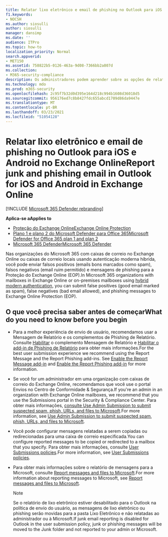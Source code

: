 ```yaml
---
title: Relatar lixo eletrônico e email de phishing no Outlook para iOS e Android
f1.keywords:
- NOCSH
ms.author: siosulli
author: siosulli
manager: dansimp
ms.date: ''
audience: ITPro
ms.topic: how-to
localization_priority: Normal
search.appverid:
- MET150
ms.assetid: 758822b5-0126-463a-9d08-7366bb2a807d
ms.collection:
- M365-security-compliance
description: Os administradores podem aprender sobre as opções de relatório de lixo eletrônico, não lixo eletrônico e phishing no Outlook para iOS e Android.
ms.technology: mdo
ms.prod: m365-security
ms.openlocfilehash: 2c95f7b32d0d395e164d218c994b1608d36018d5
ms.sourcegitcommit: 956176ed7c8b8427fdc655abcd1709d86da9447e
ms.translationtype: MT
ms.contentlocale: pt-BR
ms.lasthandoff: 03/23/2021
ms.locfileid: "51054128"
---
```

# <a name="report-junk-and-phishing-email-in-outlook-for-ios-and-android-in-exchange-online"></a><span data-ttu-id="d029c-103">Relatar lixo eletrônico e email de phishing no Outlook para iOS e Android no Exchange Online</span><span class="sxs-lookup"><span data-stu-id="d029c-103">Report junk and phishing email in Outlook for iOS and Android in Exchange Online</span></span>

[!INCLUDE [Microsoft 365 Defender rebranding](../includes/microsoft-defender-for-office.md)]

<span data-ttu-id="d029c-104">**Aplica-se a**</span><span class="sxs-lookup"><span data-stu-id="d029c-104">**Applies to**</span></span>
- [<span data-ttu-id="d029c-105">Proteção do Exchange Online</span><span class="sxs-lookup"><span data-stu-id="d029c-105">Exchange Online Protection</span></span>](exchange-online-protection-overview.md)
- [<span data-ttu-id="d029c-106">Plano 1 e plano 2 do Microsoft Defender para Office 365</span><span class="sxs-lookup"><span data-stu-id="d029c-106">Microsoft Defender for Office 365 plan 1 and plan 2</span></span>](defender-for-office-365.md)
- [<span data-ttu-id="d029c-107">Microsoft 365 Defender</span><span class="sxs-lookup"><span data-stu-id="d029c-107">Microsoft 365 Defender</span></span>](../defender/microsoft-365-defender.md)

<span data-ttu-id="d029c-108">Nas organizações do Microsoft 365 com caixas de correio [](../../enterprise/hybrid-modern-auth-overview.md)no Exchange Online ou caixas de correio locais usando autenticação moderna híbrida, você pode enviar falsos positivos (emails bons marcados como spam), falsos negativos (email ruim permitido) e mensagens de phishing para a Proteção do Exchange Online (EOP).</span><span class="sxs-lookup"><span data-stu-id="d029c-108">In Microsoft 365 organizations with mailboxes in Exchange Online or on-premises mailboxes using [hybrid modern authentication](../../enterprise/hybrid-modern-auth-overview.md), you can submit false positives (good email marked as spam), false negatives (bad email allowed), and phishing messages to Exchange Online Protection (EOP).</span></span>

## <a name="what-do-you-need-to-know-before-you-begin"></a><span data-ttu-id="d029c-109">O que você precisa saber antes de começar</span><span class="sxs-lookup"><span data-stu-id="d029c-109">What do you need to know before you begin</span></span>

- <span data-ttu-id="d029c-110">Para a melhor experiência de envio de usuário, recomendamos usar a Mensagem de Relatório e os complementos de Phishing de Relatório. Consulte [Habilitar](./enable-the-report-message-add-in.md) o complemento Mensagem de Relatório e [Habilitar o add-in de Phishing de Relatório](./enable-the-report-phish-add-in.md) para obter mais informações.</span><span class="sxs-lookup"><span data-stu-id="d029c-110">For the best user submission experience we recommend using the Report Message and the Report Phishing add-ins. See [Enable the Report Message add-in](./enable-the-report-message-add-in.md) and [Enable the Report Phishing add-in](./enable-the-report-phish-add-in.md) for more information.</span></span>

- <span data-ttu-id="d029c-111">Se você for um administrador em uma organização com caixas de correio do Exchange Online, recomendamos que você use o portal Envios no Centro de Conformidade & Segurança.</span><span class="sxs-lookup"><span data-stu-id="d029c-111">If you're an admin in an organization with Exchange Online mailboxes, we recommend that you use the Submissions portal in the Security & Compliance Center.</span></span> <span data-ttu-id="d029c-112">Para obter mais informações, [consulte Use Admin Submission to submit suspected spam, phish, URLs, and files to Microsoft](admin-submission.md).</span><span class="sxs-lookup"><span data-stu-id="d029c-112">For more information, see [Use Admin Submission to submit suspected spam, phish, URLs, and files to Microsoft](admin-submission.md).</span></span>

- <span data-ttu-id="d029c-113">Você pode configurar mensagens relatadas a serem copiadas ou redirecionadas para uma caixa de correio especificada.</span><span class="sxs-lookup"><span data-stu-id="d029c-113">You can configure reported messages to be copied or redirected to a mailbox that you specify.</span></span> <span data-ttu-id="d029c-114">Para obter mais informações, consulte [User Submissions policies](user-submission.md).</span><span class="sxs-lookup"><span data-stu-id="d029c-114">For more information, see [User Submissions policies](user-submission.md).</span></span>

- <span data-ttu-id="d029c-115">Para obter mais informações sobre o relatório de mensagens para a Microsoft, consulte [Report messages and files to Microsoft](report-junk-email-messages-to-microsoft.md).</span><span class="sxs-lookup"><span data-stu-id="d029c-115">For more information about reporting messages to Microsoft, see [Report messages and files to Microsoft](report-junk-email-messages-to-microsoft.md).</span></span>

  > [!NOTE]
  > <span data-ttu-id="d029c-116">Se o relatório de lixo eletrônico estiver desabilitado para o Outlook na política de envio do usuário, as mensagens de lixo eletrônico ou phishing serão movidas para a pasta Lixo Eletrônico e não relatadas ao administrador ou à Microsoft.</span><span class="sxs-lookup"><span data-stu-id="d029c-116">If junk email reporting is disabled for Outlook in the user submission policy, junk or phishing messages will be moved to the Junk folder and not reported to your admin or Microsoft.</span></span>